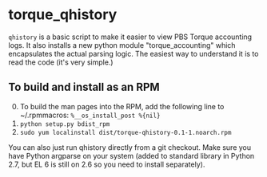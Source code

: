 torque_qhistory
=================

`qhistory` is a basic script to make it easier to view PBS Torque accounting logs.
It also installs a new python module "torque_accounting" which encapsulates the actual 
parsing logic. The easiest way to understand it is to read the code (it's very simple.)

## To build and install as an RPM ##
0. To build the man pages into the RPM, add the following line to ~/.rpmmacros:
    `%__os_install_post %{nil}`
1. `python setup.py bdist_rpm`
2. `sudo yum localinstall dist/torque-qhistory-0.1-1.noarch.rpm`

You can also just run qhistory directly from a git checkout. Make sure you have 
Python argparse on your system (added to standard library in Python 2.7, but 
EL 6 is still on 2.6 so you need to install separately).

